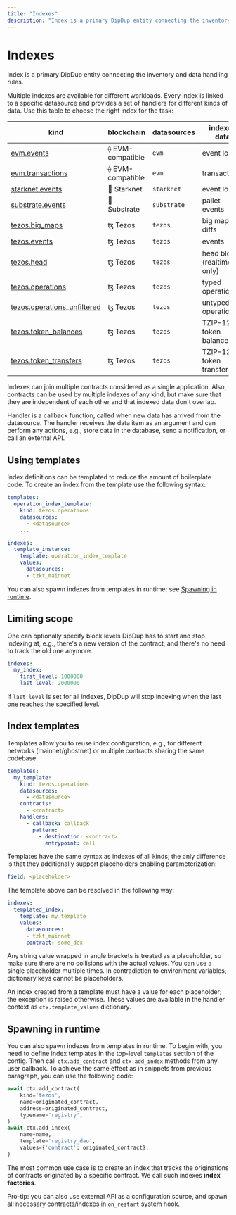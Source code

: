 ```yaml
---
title: "Indexes"
description: "Index is a primary DipDup entity connecting the inventory and data handling rules. Multiple indexes are available for different workloads. Every index is linked to a specific datasource and provides a set of handlers for different kinds of data. Use this table to choose the right index for the task"
---
```


# Indexes

Index is a primary DipDup entity connecting the inventory and data handling rules.

Multiple indexes are available for different workloads. Every index is linked to a specific datasource and provides a set of handlers for different kinds of data. Use this table to choose the right index for the task:

| kind                                                                         | blockchain       | datasources | indexed data                |
| ---------------------------------------------------------------------------- | ---------------- | ----------- | --------------------------- |
| [evm.events](../2.indexes/1.evm_events.md)                                   | ⟠ EVM-compatible | `evm`       | event logs                  |
| [evm.transactions](../2.indexes/2.evm_transactions.md)                       | ⟠ EVM-compatible | `evm`       | transactions                |
| [starknet.events](../2.indexes/3.starknet_events.md)                         | 🐺 Starknet      | `starknet`  | event logs                  |
| [substrate.events](../2.indexes/4.substrate_events.md)                       | 🔮 Substrate     | `substrate` | pallet events               |
| [tezos.big_maps](../2.indexes/5.tezos_big_maps.md)                           | ꜩ Tezos          | `tezos`     | big map diffs               |
| [tezos.events](../2.indexes/6.tezos_events.md)                               | ꜩ Tezos          | `tezos`     | events                      |
| [tezos.head](../2.indexes/7.tezos_head.md)                                   | ꜩ Tezos          | `tezos`     | head blocks (realtime only) |
| [tezos.operations](../2.indexes/8.tezos_operations.md)                       | ꜩ Tezos          | `tezos`     | typed operations            |
| [tezos.operations_unfiltered](../2.indexes/9.tezos_operations_unfiltered.md) | ꜩ Tezos          | `tezos`     | untyped operations          |
| [tezos.token_balances](../2.indexes/10.tezos_token_balances.md)              | ꜩ Tezos          | `tezos`     | TZIP-12/16 token balances   |
| [tezos.token_transfers](../2.indexes/11.tezos_token_transfers.md)            | ꜩ Tezos          | `tezos`     | TZIP-12/16 token transfers  |

Indexes can join multiple contracts considered as a single application. Also, contracts can be used by multiple indexes of any kind, but make sure that they are independent of each other and that indexed data don't overlap.

Handler is a callback function, called when new data has arrived from the datasource. The handler receives the data item as an argument and can perform any actions, e.g., store data in the database, send a notification, or call an external API.

## Using templates

Index definitions can be templated to reduce the amount of boilerplate code. To create an index from the template use the following syntax:

```yaml [dipdup.yaml]
templates:
  operation_index_template:
    kind: tezos.operations
    datasources:
      - <datasource>
    ...

indexes:
  template_instance:
    template: operation_index_template
    values:
      datasources:
      - tzkt_mainnet
```

You can also spawn indexes from templates in runtime; see [Spawning in runtime](../1.getting-started/8.indexes.md#spawning-in-runtime).

## Limiting scope

One can optionally specify block levels DipDup has to start and stop indexing at, e.g., there's a new version of the contract, and there's no need to track the old one anymore.

```yaml [dipdup.yaml]
indexes:
  my_index:
    first_level: 1000000
    last_level: 2000000
```

If `last_level` is set for all indexes, DipDup will stop indexing when the last one reaches the specified level.

## Index templates

Templates allow you to reuse index configuration, e.g., for different networks (mainnet/ghostnet) or multiple contracts sharing the same codebase.

```yaml [dipdup.yaml]
templates:
  my_template:
    kind: tezos.operations
    datasources:
      - <datasource>
    contracts:
      - <contract>
    handlers:
      - callback: callback
        pattern:
          - destination: <contract>
            entrypoint: call
```

Templates have the same syntax as indexes of all kinds; the only difference is that they additionally support placeholders enabling parameterization:

```yaml [dipdup.yaml]
field: <placeholder>
```

The template above can be resolved in the following way:

```yaml [dipdup.yaml]
indexes:
  templated_index:
    template: my_template
    values:
      datasources:
      - tzkt_mainnet
      contract: some_dex
```

Any string value wrapped in angle brackets is treated as a placeholder, so make sure there are no collisions with the actual values. You can use a single placeholder multiple times. In contradiction to environment variables, dictionary keys cannot be placeholders.

An index created from a template must have a value for each placeholder; the exception is raised otherwise. These values are available in the handler context as `ctx.template_values` dictionary.

## Spawning in runtime

You can also spawn indexes from templates in runtime. To begin with, you need to define index templates in the top-level `templates` section of the config. Then call `ctx.add_contract` and `ctx.add_index` methods from any user callback. To achieve the same effect as in snippets from previous paragraph, you can use the following code:

```python
await ctx.add_contract(
    kind='tezos',
    name=originated_contract,
    address=originated_contract,
    typename='registry',
)
await ctx.add_index(
    name=name,
    template='registry_dao',
    values={'contract': originated_contract},
)
```

The most common use case is to create an index that tracks the originations of contracts originated by a specific contract. We call such indexes **index factories**.

Pro-tip: you can also use external API as a configuration source, and spawn all necessary contracts/indexes in `on_restart` system hook.
